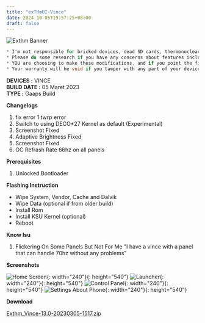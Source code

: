 ```yaml
---
title: "exTHmUI-Vince"
date: 2024-10-05T19:57:25+08:00
draft: false
---
```


![Exthm Banner](https://raw.githubusercontent.com/RennAlt/shenprjkt.github.io/refs/heads/wip-4.19-vince/assets/images/banner/exthm.jpg)

```csharp
* I'm not responsible for bricked devices, dead SD cards, thermonuclear war, or you getting fired because the alarm app failed. 
* Please do some research if you have any concerns about features included in the products you find here before flashing it! 
* YOU are choosing to make these modifications, and if you point the finger at me for messing up your device, I will laugh at you. 
* Your warranty will be void if you tamper with any part of your device / software.
```

**DEVICES :** VINCE<br>
**BUILD DATE :** 05 Maret 2023<br>
**TYPE :** Gaaps Build

**Changelogs**
<ol>
    <li>fix error 1 twrp error</li>
    <li>Switch to using DECO*27 Kernel as default (Experimental)</li>
    <li>Screenshot Fixed</li>
    <li>Adaptive Brightness Fixed</li>
    <li>Screenshot Fixed</li>
    <li>OC Refrash Rate 66hz on all panels</li>
</ol>

**Prerequisites**
<ol>
    <li>Unlocked Bootloader</li>
</ol>

**Flashing Instruction**
<ul>
    <li>Wipe System, Vendor, Cache and Dalvik</li>
    <li>Wipe Data (optional if from older build)</li>
    <li>Install Rom</li>
    <li>Install KSU Kernel (optional)</li>
    <li>Reboot</li>
</ul>

**Know Isu**
<ol>
    <li>Flickering On Some Panels But Not For Me "I have a vince with a panel that can handle 70hz without any problems"</li>
</ol>

**Screenshots**

![Home Screen](/assets/images/screenshots/2023/Maret/05/exthm-1.png){: width="240"}{: height="540"}
![Launcher](/assets/images/screenshots/2023/Maret/05/exthm-2.png){: width="240"}{: height="540"}
![Control Panel](/assets/images/screenshots/2023/Maret/05/exthm-3.png){: width="240"}{: height="540"}
![Settings About Phone](/assets/images/screenshots/2023/Maret/05/exthm4.png){: width="240"}{: height="540"}

**Download**

[Exthm_Vince-13.0-20230305-1517.zip](https://drive.google.com/file/d/1-lvZfze9TwtPFIfLVaWBeG9qem3wsqKo/view?pli=1)




